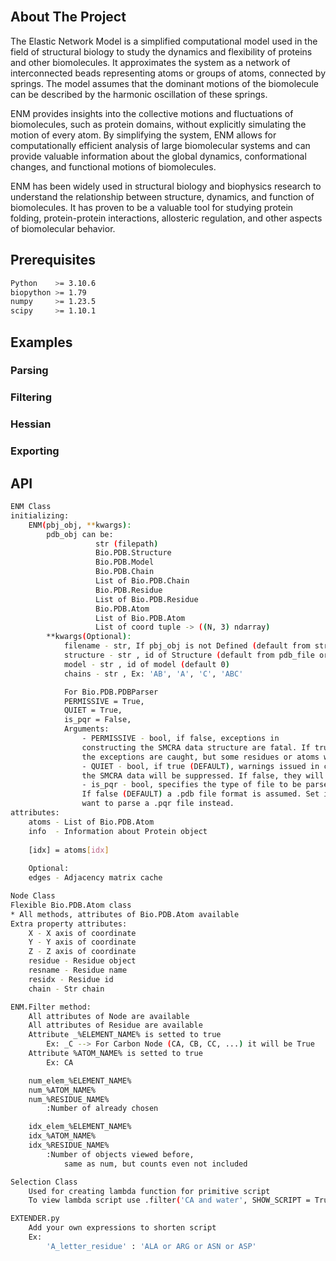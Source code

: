 <br>

## About The Project

The Elastic Network Model is a simplified computational model used in the field of structural biology to study the dynamics and flexibility of proteins and other biomolecules. It approximates the system as a network of interconnected beads representing atoms or groups of atoms, connected by springs. The model assumes that the dominant motions of the biomolecule can be described by the harmonic oscillation of these springs.

ENM provides insights into the collective motions and fluctuations of biomolecules, such as protein domains, without explicitly simulating the motion of every atom. By simplifying the system, ENM allows for computationally efficient analysis of large biomolecular systems and can provide valuable information about the global dynamics, conformational changes, and functional motions of biomolecules.

ENM has been widely used in structural biology and biophysics research to understand the relationship between structure, dynamics, and function of biomolecules. It has proven to be a valuable tool for studying protein folding, protein-protein interactions, allosteric regulation, and other aspects of biomolecular behavior.

## Prerequisites

```sh
Python    >= 3.10.6
biopython >= 1.79
numpy     >= 1.23.5
scipy     >= 1.10.1
```

## Examples

### Parsing
### Filtering
### Hessian
### Exporting

## API

```sh
ENM Class
initializing:
    ENM(pbj_obj, **kwargs):
        pdb_obj can be:
                   str (filepath)
                   Bio.PDB.Structure
                   Bio.PDB.Model
                   Bio.PDB.Chain
                   List of Bio.PDB.Chain
                   Bio.PDB.Residue
                   List of Bio.PDB.Residue
                   Bio.PDB.Atom
                   List of Bio.PDB.Atom
                   List of coord tuple -> ((N, 3) ndarray)
        **kwargs(Optional):
            filename - str, If pbj_obj is not Defined (default from str(pdb_odb))
            structure - str , id of Structure (default from pdb_file or 0)
            model - str , id of model (default 0)
            chains - str , Ex: 'AB', 'A', 'C', 'ABC'

            For Bio.PDB.PDBParser
            PERMISSIVE = True,
            QUIET = True,
            is_pqr = False,
            Arguments:
                - PERMISSIVE - bool, if false, exceptions in
                constructing the SMCRA data structure are fatal. If true (DEFAULT),
                the exceptions are caught, but some residues or atoms will be missing.
                - QUIET - bool, if true (DEFAULT), warnings issued in constructing
                the SMCRA data will be suppressed. If false, they will be shown.
                - is_pqr - bool, specifies the type of file to be parsed.
                If false (DEFAULT) a .pdb file format is assumed. Set it to true if you
                want to parse a .pqr file instead.
attributes:
    atoms - List of Bio.PDB.Atom
    info  - Information about Protein object
    
    [idx] = atoms[idx]
    
    Optional:
    edges - Adjacency matrix cache
```
```sh 
Node Class
Flexible Bio.PDB.Atom class
* All methods, attributes of Bio.PDB.Atom available
Extra property attributes:
    X - X axis of coordinate
    Y - Y axis of coordinate
    Z - Z axis of coordinate
    residue - Residue object
    resname - Residue name
    residx - Residue id
    chain - Str chain
```
```sh
ENM.Filter method:
    All attributes of Node are available
    All attributes of Residue are available
    Attribute _%ELEMENT_NAME% is setted to true
        Ex: _C --> For Carbon Node (CA, CB, CC, ...) it will be True
    Attribute %ATOM_NAME% is setted to true
        Ex: CA

    num_elem_%ELEMENT_NAME%
    num_%ATOM_NAME%
    num_%RESIDUE_NAME%
        :Number of already chosen

    idx_elem_%ELEMENT_NAME%
    idx_%ATOM_NAME%
    idx_%RESIDUE_NAME%
        :Number of objects viewed before,
            same as num, but counts even not included
```
```sh
Selection Class
    Used for creating lambda function for primitive script
    To view lambda script use .filter('CA and water', SHOW_SCRIPT = True)
```
```sh 
EXTENDER.py
    Add your own expressions to shorten script
    Ex:
        'A_letter_residue' : 'ALA or ARG or ASN or ASP'

```
